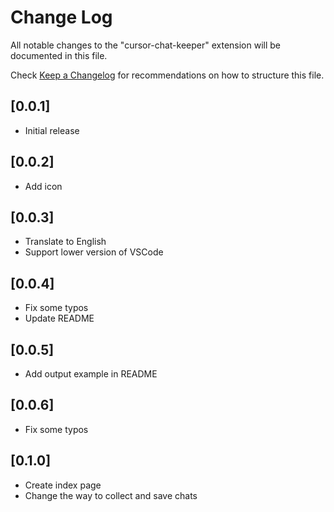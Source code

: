# Change Log

All notable changes to the "cursor-chat-keeper" extension will be documented in this file.

Check [Keep a Changelog](http://keepachangelog.com/) for recommendations on how to structure this file.

## [0.0.1]

- Initial release

## [0.0.2]

- Add icon

## [0.0.3]

- Translate to English
- Support lower version of VSCode

## [0.0.4]

- Fix some typos
- Update README

## [0.0.5]

- Add output example in README

## [0.0.6]

- Fix some typos

## [0.1.0]

- Create index page
- Change the way to collect and save chats
